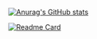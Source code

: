 [![Anurag's GitHub stats](https://github-readme-stats.vercel.app/api?username=shimech&count_private=true&show_icons=true&theme=prussian)](https://github.com/shimech/github-readme-stats)

[![Readme Card](https://github-readme-stats.vercel.app/api/pin/?username=shimech&repo=pokemon-shuzokuchi-quiz-neo&theme=prussian)](https://github.com/shimech/pokemon-shuzokuchi-quiz-neo)
